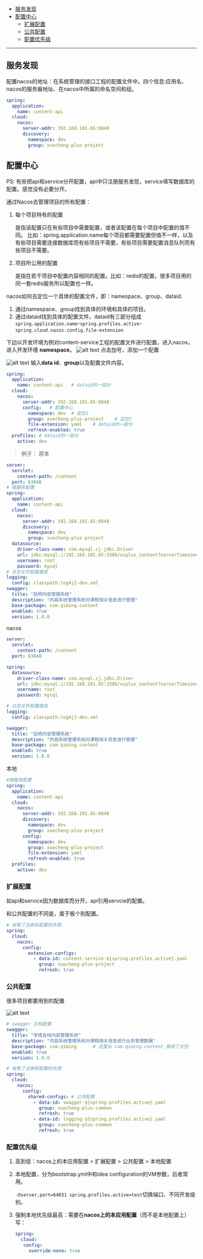 - [服务发现](#服务发现)
- [配置中心](#配置中心)
  - [扩展配置](#扩展配置)
  - [公共配置](#公共配置)
  - [配置优先级](#配置优先级)

----

## 服务发现

配置nacos的地址：在系统管理的接口工程的配置文件中。四个信息:应用名、nacos的服务器地址、在nacos中所属的命名空间和组。
```YAML
spring:
  application:
    name: content-api
  cloud:
    nacos:
      server-addr: 192.168.101.65:8848
      discovery:
        namespace: dev
        group: xuecheng-plus-project
```

## 配置中心

PS: 有些把api和service分开配置，api中只注册服务发现，service填写数据库的配置。感觉没有必要分开。


通过Nacos去管理项目的所有配置：
1. 每个项目特有的配置

    是指该配置只在有些项目中需要配置，或者该配置在每个项目中配置的值不同。
比如：spring.application.name每个项目都需要配置但值不一样，以及有些项目需要连接数据库而有些项目不需要，有些项目需要配置消息队列而有些项目不需要。
2. 项目所公用的配置
    
    是指在若干项目中配置内容相同的配置。比如：redis的配置，很多项目用的同一套redis服务所以配置也一样。


nacos如何去定位一个具体的配置文件，即：namespace、group、dataid. 
1. 通过namespace、group找到具体的环境和具体的项目。
2. 通过dataid找到具体的配置文件，dataid有三部分组成 `spring.application.name`-`spring.profiles.active`-`spring.cloud.nacos.config.file-extension`


下边以开发环境为例对content-service工程的配置文件进行配置，进入nacos，进入开发环境 **namespace**。
 ![alt text](../../images/image-139.png)
点击加号，添加一个配置

![alt text](../../images/image-140.png)
输入**data id**、**group**以及配置文件内容。


```yml
spring:
  application:
    name: content-api   # dataid的一部分
  cloud:
    nacos:
      server-addr: 192.168.101.65:8848
      config:   # 配置中心
        namespace: dev  # 定位1
        group: xuecheng-plus-project    # 定位2
        file-extension: yaml    # dataid的一部分
        refresh-enabled: true
  profiles: # dataid的一部分
    active: dev
```


> 例子：
原本
```yml
server:
  servlet:
    context-path: /content
  port: 63040
# 微服务配置
spring:
  application:
    name: content-api
  cloud:
    nacos:
      server-addr: 192.168.101.65:8848
      discovery:
        namespace: dev
        group: xuecheng-plus-project
  datasource:
    driver-class-name: com.mysql.cj.jdbc.Driver
    url: jdbc:mysql://192.168.101.65:3306/xcplus_content?serverTimezone=UTC&userUnicode=true&useSSL=false&
    username: root
    password: mysql
# 日志文件配置路径
logging:
  config: classpath:log4j2-dev.xml
swagger:
  title: "启明内容管理系统"
  description: "内容系统管理系统对课程相关信息进行管理"
  base-package: com.qiming.content
  enabled: true
  version: 1.0.0
```
nacos
```yml
server:
  servlet:
    context-path: /content
  port: 63040

spring:
  datasource:
    driver-class-name: com.mysql.cj.jdbc.Driver
    url: jdbc:mysql://192.168.101.65:3306/xcplus_content?serverTimezone=UTC&userUnicode=true&useSSL=false&
    username: root
    password: mysql

# 日志文件配置路径
logging:
  config: classpath:log4j2-dev.xml

swagger:
  title: "启明内容管理系统"
  description: "内容系统管理系统对课程相关信息进行管理"
  base-package: com.qiming.content
  enabled: true
  version: 1.0.0
```
本地
```yaml
#微服务配置
spring:
  application:
    name: content-api
  cloud:
    nacos:
      server-addr: 192.168.101.65:8848
      discovery:
        namespace: dev
        group: xuecheng-plus-project
      config:
        namespace: dev
        group: xuecheng-plus-project
        file-extension: yaml
        refresh-enabled: true
  profiles:
    active: dev
```

### 扩展配置

如api和service因为数据库而分开，api引用servcie的配置。

和公共配置的不同是，属于极个别配置。

```yml
# 省略了注册和配置的东西
spring:
  cloud:
    nacos:
      config:
        extension-configs: 
          - data-id: content-service-${spring.profiles.active}.yaml
            group: xuecheng-plus-project
            refresh: true
```

### 公共配置

很多项目都要用到的配置

![alt text](../../images/image-141.png)

```yml
# swagger 文档配置
swagger:
  title: "学成在线内容管理系统"
  description: "内容系统管理系统对课程相关信息进行业务管理数据"
  base-package: com.qiming      # 这里从 com.qiming.content 换成了大包
  enabled: true
  version: 1.0.0
```

```yml
# 省略了注册和配置的东西
spring:
  cloud:
    nacos:
      config:
        shared-configs: # 公共配置
          - data-id: swagger-${spring.profiles.active}.yaml
            group: xuecheng-plus-common
            refresh: true
          - data-id: logging-${spring.profiles.active}.yaml
            group: xuecheng-plus-common
            refresh: true
```

### 配置优先级

1. 高到低：nacos上的本应用配置 > 扩展配置 > 公共配置 > 本地配置
2. 本地配置，分为bootstrap.yml中和idea configuration的VM参数，后者常用。

    `-Dserver.port=64031 spring.profiles.active=test`切换端口、不同开发级别。

3. 强制本地优先级最高：需要在**nacos上的本应用配置**（而不是本地配置上）写：

    ```yml
    spring:
      cloud:
       config:
         override-none: true
    ```